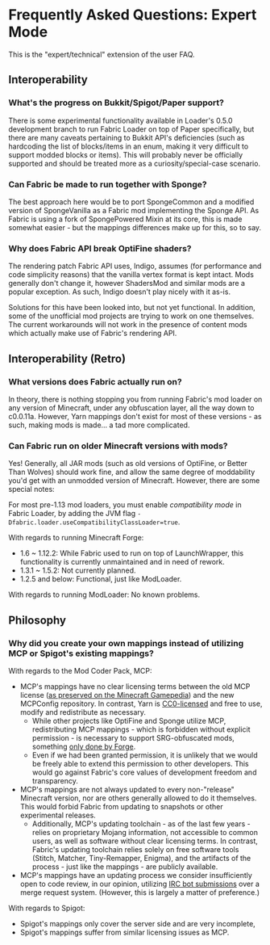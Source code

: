 # Frequently Asked Questions: Expert Mode

This is the "expert/technical" extension of the user FAQ.

## Interoperability

### What's the progress on Bukkit/Spigot/Paper support?

There is some experimental functionality available in Loader's 0.5.0
development branch to run Fabric Loader on top of Paper specifically,
but there are many caveats pertaining to Bukkit API's deficiencies (such
as hardcoding the list of blocks/items in an enum, making it very
difficult to support modded blocks or items). This will probably never
be officially supported and should be treated more as a
curiosity/special-case scenario.

### Can Fabric be made to run together with Sponge?

The best approach here would be to port SpongeCommon and a modified
version of SpongeVanilla as a Fabric mod implementing the Sponge API. As
Fabric is using a fork of SpongePowered Mixin at its core, this is made
somewhat easier - but the mappings differences make up for this, so to
say.

### Why does Fabric API break OptiFine shaders?

The rendering patch Fabric API uses, Indigo, assumes (for performance
and code simplicity reasons) that the vanilla vertex format is kept
intact. Mods generally don't change it, however ShadersMod and similar
mods are a popular exception. As such, Indigo doesn't play nicely with
it as-is.

Solutions for this have been looked into, but not yet functional. In
addition, some of the unofficial mod projects are trying to work on one
themselves. The current workarounds will not work in the presence of
content mods which actually make use of Fabric's rendering API.

## Interoperability (Retro)

### What versions does Fabric actually run on?

In theory, there is nothing stopping you from running Fabric's mod
loader on any version of Minecraft, under any obfuscation layer, all the
way down to c0.0.11a. However, Yarn mappings don't exist for most of
these versions - as such, making mods is made... a tad more complicated.

### Can Fabric run on older Minecraft versions with mods?

Yes! Generally, all JAR mods (such as old versions of OptiFine, or
Better Than Wolves) should work fine, and allow the same degree of
moddability you'd get with an unmodded version of Minecraft. However,
there are some special notes:

For most pre-1.13 mod loaders, you must enable *compatibility mode* in
Fabric Loader, by adding the JVM flag
`-Dfabric.loader.useCompatibilityClassLoader=true`.

With regards to running Minecraft Forge:

- 1.6 \~ 1.12.2: While Fabric used to run on top of LaunchWrapper,
  this functionality is currently unmaintained and in need of rework.
- 1.3.1 \~ 1.5.2: Not currently planned.
- 1.2.5 and below: Functional, just like ModLoader.

With regards to running ModLoader: No known problems.

## Philosophy

### Why did you create your own mappings instead of utilizing MCP or Spigot's existing mappings?

With regards to the Mod Coder Pack, MCP:

- MCP's mappings have no clear licensing terms between the old MCP
  license ([as preserved on the Minecraft Gamepedia](https://minecraft.gamepedia.com/Programs_and_editors/Mod_Coder_Pack#License_and_terms_of_use))
  and the new MCPConfig repository. In contrast, Yarn is
  [CC0-licensed](https://github.com/FabricMC/yarn/blob/1.14.4/LICENSE)
  and free to use, modify and redistribute as necessary.
  - While other projects like OptiFine and Sponge utilize MCP,
    redistributing MCP mappings - which is forbidden without
    explicit permission - is necessary to support SRG-obfuscated
    mods, something [only done by   Forge](https://github.com/MinecraftForge/MinecraftForge/blob/1.14.x/LICENSE.txt#L32-L35).
  - Even if we had been granted permission, it is unlikely that we
    would be freely able to extend this permission to other
    developers. This would go against Fabric's core values of
    development freedom and transparency.
- MCP's mappings are not always updated to every non-"release"
  Minecraft version, nor are others generally allowed to do it
  themselves. This would forbid Fabric from updating to snapshots or
  other experimental releases.
  - Additionally, MCP's updating toolchain - as of the last few
    years - relies on proprietary Mojang information, not accessible
    to common users, as well as software without clear licensing
    terms. In contrast, Fabric's updating toolchain relies solely on
    free software tools (Stitch, Matcher, Tiny-Remapper, Enigma),
    and the artifacts of the process - just like the mappings - are
    publicly available.
- MCP's mappings have an updating process we consider insufficiently
  open to code review, in our opinion, utilizing [IRC bot submissions](http://mcpbot.bspk.rs/) over a merge request system.
  (However, this is largely a matter of preference.)

With regards to Spigot:

- Spigot's mappings only cover the server side and are very
  incomplete,
- Spigot's mappings suffer from similar licensing issues as MCP.

